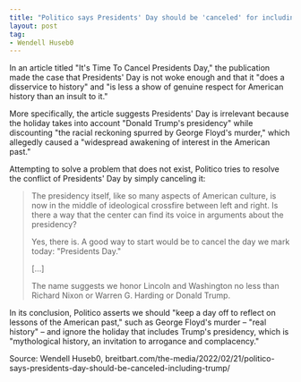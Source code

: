 ```yaml
---
title: "Politico says Presidents' Day should be 'canceled' for including Trump"
layout: post
tag:
- Wendell Huseb0
---
```


In an article titled "It's Time To Cancel Presidents Day," the publication made the case that Presidents' Day is not woke enough and that it "does a disservice to history" and "is less a show of genuine respect for American history than an insult to it."

More specifically, the article suggests Presidents' Day is irrelevant because the holiday takes into account "Donald Trump's presidency" while discounting "the racial reckoning spurred by George Floyd's murder," which allegedly caused a "widespread awakening of interest in the American past."

Attempting to solve a problem that does not exist, Politico tries to resolve the conflict of Presidents' Day by simply canceling it:

> The presidency itself, like so many aspects of American culture, is now in the middle of ideological crossfire between left and right. Is there a way that the center can find its voice in arguments about the presidency?
>
> Yes, there is. A good way to start would be to cancel the day we mark today: "Presidents Day."
>
> […]
>
> The name suggests we honor Lincoln and Washington no less than Richard Nixon or Warren G. Harding or Donald Trump.

In its conclusion, Politico asserts we should "keep a day off to reflect on lessons of the American past," such as George Floyd's murder – "real history" – and ignore the holiday that includes Trump's presidency, which is "mythological history, an invitation to arrogance and complacency."

Source: Wendell Huseb0, breitbart.com/the-media/2022/02/21/politico-says-presidents-day-should-be-canceled-including-trump/
